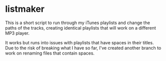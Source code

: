# listmaker

This is a short script to run through my iTunes playlists and change the paths of the tracks, creating identical playlists that will work on a different MP3 player.


It works but runs into issues with playlists that have spaces in their titles. Due to the risk of breaking what I have so far, I've created another branch to work on renaming files that contain spaces.

